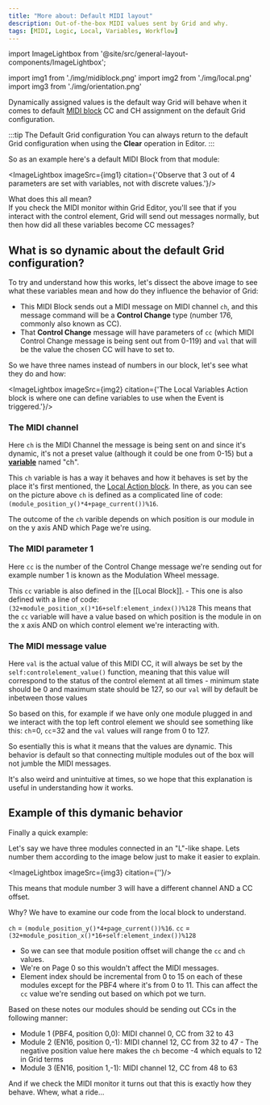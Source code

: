 ```yaml
---
title: "More about: Default MIDI layout"
description: Out-of-the-box MIDI values sent by Grid and why.
tags: [MIDI, Logic, Local, Variables, Workflow]
---
```


import ImageLightbox from '@site/src/general-layout-components/ImageLightbox';

import img1 from './img/midiblock.png'
import img2 from './img/local.png'
import img3 from './img/orientation.png'





Dynamically assigned values is the default way Grid will behave when it comes to default [MIDI block](/docs/wiki/actions/midi/midi.md) CC and CH assignment on the default Grid configuration.

:::tip The Default Grid configuration
You can always return to the default Grid configuration when using the **Clear** operation in Editor.
:::

So as an example here's a default MIDI Block from that module:

<ImageLightbox imageSrc={img1} citation={'Observe that 3 out of 4 parameters are set with variables, not with discrete values.'}/>


What does this all mean?  
If you check the MIDI monitor within Grid Editor, you'll see that if you interact with the control element, Grid will send out messages normally, but then how did all these variables become CC messages?

## What is so dynamic about the default Grid configuration?

To try and understand how this works, let's dissect the above image to see what these variables mean and how do they influence the behavior of Grid:

- This MIDI Block sends out a MIDI message on MIDI channel `ch`, and this message command will be a **Control Change** type (number 176, commonly also known as CC).
- That **Control Change** message will have parameters of `cc` (which MIDI Control Change message is being sent out from 0-119) and `val` that will be the value the chosen CC will have to set to.

So we have three names instead of numbers in our block, let's see what they do and how:

<ImageLightbox imageSrc={img2} citation={'The Local Variables Action block is where one can define variables to use when the Event is triggered.'}/>

### The MIDI channel

Here `ch` is the MIDI Channel the message is being sent on and since it's dynamic, it's not a preset value (although it could be one from 0-15) but a [**variable**](/docs/wiki/more/element-referencing.md#variables) named "ch". 

This `ch` variable is has a way it behaves and how it behaves is set by the place it's first mentioned, the [Local Action block](/docs/wiki/actions/variables/local-variables.md). In there, as you can see on the picture above `ch` is defined as a complicated line of code: `(module_position_y()*4+page_current())%16`. 

The outcome of the `ch` varible depends on which position is our module in on the y axis AND which Page we're using.

### The MIDI parameter 1

Here `cc` is the number of the Control Change message we're sending out for example number 1 is known as the Modulation Wheel message.

This `cc` variable is also defined in the [[Local Block]]. - This one is also defined with a line of code: `(32+module_position_x()*16+self:element_index())%128` This means that the `cc` variable will have a value based on which position is the module in on the x axis AND on which control element we're interacting with.

### The MIDI message value

Here `val` is the actual value of this MIDI CC, it will always be set by the `self:controlelement_value()` function, meaning that this value will correspond to the status of the control element at all times - minimum state should be 0 and maximum state should be 127, so our `val` will by default be inbetween those values

So based on this, for example if we have only one module plugged in and we interact with the top left control element we should see something like this: `ch`=0, `cc`=32 and the `val` values will range from 0 to 127.

So esentially this is what it means that the values are dynamic. This behavior is default so that connecting multiple modules out of the box will not jumble the MIDI messages.

It's also weird and unintuitive at times, so we hope that this explanation is useful in understanding how it works.

## Example of this dymanic behavior

Finally a quick example:

Let's say we have three modules connected in an "L"-like shape. Lets number them according to the image below just to make it easier to explain.

<ImageLightbox imageSrc={img3} citation={''}/>

This means that module number 3 will have a different channel AND a CC offset.

Why? We have to examine our code from the local block to understand.

`ch` = `(module_position_y()*4+page_current())%16`.
`cc` = `(32+module_position_x()*16+self:element_index())%128`

- So we can see that module position offset will change the `cc` and `ch` values.
- We're on Page 0 so this wouldn't affect the MIDI messages.
- Element index should be incremental from 0 to 15 on each of these modules except for the PBF4 where it's from 0 to 11. This can affect the `cc` value we're sending out based on which pot we turn.

Based on these notes our modules should be sending out CCs in the following manner:

- Module 1 (PBF4, position 0,0): MIDI channel 0, CC from 32 to 43
- Module 2 (EN16, position 0,-1): MIDI channel 12, CC from 32 to 47 - The negative position value here makes the `ch` become -4 which equals to 12 in Grid terms
- Module 3 (EN16, position 1,-1): MIDI channel 12, CC from 48 to 63

And if we check the MIDI monitor it turns out that this is exactly how they behave. Whew, what a ride...
